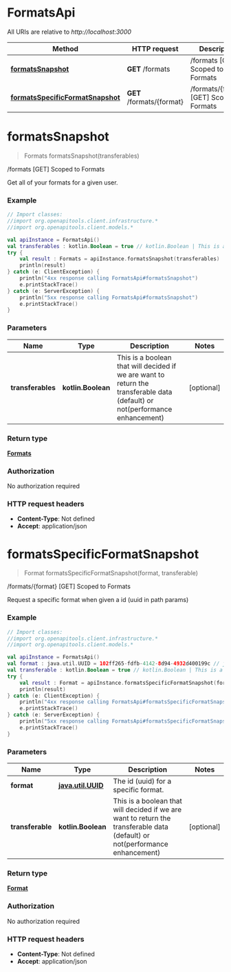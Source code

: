 # FormatsApi

All URIs are relative to *http://localhost:3000*

Method | HTTP request | Description
------------- | ------------- | -------------
[**formatsSnapshot**](FormatsApi.md#formatsSnapshot) | **GET** /formats | /formats [GET] Scoped to Formats
[**formatsSpecificFormatSnapshot**](FormatsApi.md#formatsSpecificFormatSnapshot) | **GET** /formats/{format} | /formats/{format} [GET] Scoped to Formats


<a name="formatsSnapshot"></a>
# **formatsSnapshot**
> Formats formatsSnapshot(transferables)

/formats [GET] Scoped to Formats

Get all of your formats for a given user.

### Example
```kotlin
// Import classes:
//import org.openapitools.client.infrastructure.*
//import org.openapitools.client.models.*

val apiInstance = FormatsApi()
val transferables : kotlin.Boolean = true // kotlin.Boolean | This is a boolean that will decided if we are want to return the transferable data (default) or not(performance enhancement)
try {
    val result : Formats = apiInstance.formatsSnapshot(transferables)
    println(result)
} catch (e: ClientException) {
    println("4xx response calling FormatsApi#formatsSnapshot")
    e.printStackTrace()
} catch (e: ServerException) {
    println("5xx response calling FormatsApi#formatsSnapshot")
    e.printStackTrace()
}
```

### Parameters

Name | Type | Description  | Notes
------------- | ------------- | ------------- | -------------
 **transferables** | **kotlin.Boolean**| This is a boolean that will decided if we are want to return the transferable data (default) or not(performance enhancement) | [optional]

### Return type

[**Formats**](Formats.md)

### Authorization

No authorization required

### HTTP request headers

 - **Content-Type**: Not defined
 - **Accept**: application/json

<a name="formatsSpecificFormatSnapshot"></a>
# **formatsSpecificFormatSnapshot**
> Format formatsSpecificFormatSnapshot(format, transferable)

/formats/{format} [GET] Scoped to Formats

Request a specific format when given a id (uuid in path params)

### Example
```kotlin
// Import classes:
//import org.openapitools.client.infrastructure.*
//import org.openapitools.client.models.*

val apiInstance = FormatsApi()
val format : java.util.UUID = 102ff265-fdfb-4142-8d94-4932d400199c // java.util.UUID | The id (uuid) for a specific format.
val transferable : kotlin.Boolean = true // kotlin.Boolean | This is a boolean that will decided if we are want to return the transferable data (default) or not(performance enhancement)
try {
    val result : Format = apiInstance.formatsSpecificFormatSnapshot(format, transferable)
    println(result)
} catch (e: ClientException) {
    println("4xx response calling FormatsApi#formatsSpecificFormatSnapshot")
    e.printStackTrace()
} catch (e: ServerException) {
    println("5xx response calling FormatsApi#formatsSpecificFormatSnapshot")
    e.printStackTrace()
}
```

### Parameters

Name | Type | Description  | Notes
------------- | ------------- | ------------- | -------------
 **format** | [**java.util.UUID**](.md)| The id (uuid) for a specific format. |
 **transferable** | **kotlin.Boolean**| This is a boolean that will decided if we are want to return the transferable data (default) or not(performance enhancement) | [optional]

### Return type

[**Format**](Format.md)

### Authorization

No authorization required

### HTTP request headers

 - **Content-Type**: Not defined
 - **Accept**: application/json

